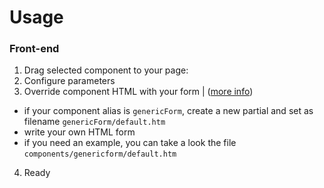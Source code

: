# Usage

### Front-end

1. Drag selected component to your page:
2. Configure parameters
3. Override component HTML with your form | ([more info](https://octobercms.com/docs/cms/components#overriding-partials))
 * if your component alias is `genericForm`, create a new partial and set as filename `genericForm/default.htm`
 * write your own HTML form
 * if you need an example, you can take a look the file `components/genericform/default.htm`
4. Ready
